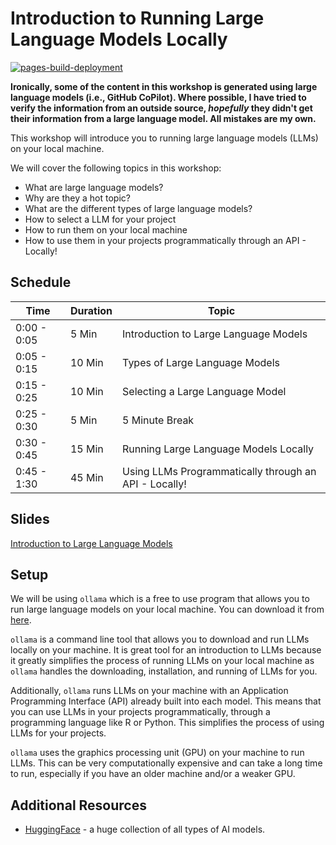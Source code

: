 # Introduction to Running Large Language Models Locally

[![pages-build-deployment](https://github.com/amantaya/ResBaz24-Local-LLMs/actions/workflows/pages/pages-build-deployment/badge.svg)](https://github.com/amantaya/ResBaz24-Local-LLMs/actions/workflows/pages/pages-build-deployment)

**Ironically, some of the content in this workshop is generated using
large language models (i.e., GitHub CoPilot). Where possible, I have
tried to verify the information from an outside source, *hopefully* they
didn't get their information from a large language model. All mistakes
are my own.**

This workshop will introduce you to running large language models (LLMs)
on your local machine.

We will cover the following topics in this workshop:

-   What are large language models?
-   Why are they a hot topic?
-   What are the different types of large language models?
-   How to select a LLM for your project
-   How to run them on your local machine
-   How to use them in your projects programmatically through an API -
    Locally!

## Schedule

| Time        | Duration | Topic                                                 |
|------------------|------------------|-------------------------------------|
| 0:00 - 0:05 | 5 Min    | Introduction to Large Language Models                 |
| 0:05 - 0:15 | 10 Min   | Types of Large Language Models                        |
| 0:15 - 0:25 | 10 Min   | Selecting a Large Language Model                      |
| 0:25 - 0:30 | 5 Min    | 5 Minute Break                                        |
| 0:30 - 0:45 | 15 Min   | Running Large Language Models Locally                 |
| 0:45 - 1:30 | 45 Min   | Using LLMs Programmatically through an API - Locally! |

## Slides

[Introduction to Large Language
Models](https://amantaya.github.io/ResBaz24-Local-LLMs)

## Setup

We will be using `ollama` which is a free to use program that allows you
to run large language models on your local machine. You can download it
from [here](https://ollama.com).

`ollama` is a command line tool that allows you to download and run LLMs
locally on your machine. It is great tool for an introduction to LLMs
because it greatly simplifies the process of running LLMs on your local
machine as `ollama` handles the downloading, installation, and running
of LLMs for you.

Additionally, `ollama` runs LLMs on your machine with an Application
Programming Interface (API) already built into each model. This means
that you can use LLMs in your projects programmatically, through a
programming language like R or Python. This simplifies the process of
using LLMs for your projects.

`ollama` uses the graphics processing unit (GPU) on your machine to run
LLMs. This can be very computationally expensive and can take a long
time to run, especially if you have an older machine and/or a weaker
GPU.

## Additional Resources

-   [HuggingFace](https://huggingface.co/) - a huge collection of all
    types of AI models.
